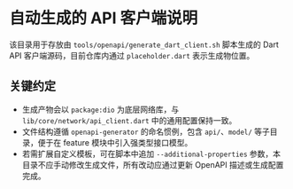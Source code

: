 # 自动生成的 API 客户端说明

该目录用于存放由 `tools/openapi/generate_dart_client.sh` 脚本生成的 Dart API 客户端源码，目前仓库内通过 `placeholder.dart` 表示生成物位置。

## 关键约定
- 生成产物会以 `package:dio` 为底层网络库，与 `lib/core/network/api_client.dart` 中的通用配置保持一致。
- 文件结构遵循 `openapi-generator` 的命名惯例，包含 `api/`、`model/` 等子目录，便于在 feature 模块中引入强类型接口模型。
- 若需扩展自定义模板，可在脚本中追加 `--additional-properties` 参数，本目录不应手动修改生成文件，所有改动应通过更新 OpenAPI 描述或生成配置完成。
